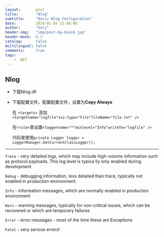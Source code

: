 ```yaml
---
layout:       post
title:        "Nlog"
subtitle:     "Basic Nlog Configuration"
date:         2018-01-05 12:00:00
author:       "Gary"
header-img:   "img/post-bg-miui6.jpg"
header-mask:  0.3
catalog:      false
multilingual: false
comments:     true
tags:
    - .NET
---
```


## Nlog


- 下载Nlog.dll
- 下载配置文件，配置配置文件，设置为**Copy Always**

    在 `<targets>` 添加`<targetname="logfile"xsi:type="File"fileName="file.txt" />`

    在`<rule>`里设置`<loggername="*"minlevel="Info"writeTo="logfile" />`

    代码里使用`private Logger logger = LoggerManager.GetCurrentClassLogger();`
***
`Trace` - very detailed logs, which may include high-volume information such as protocol payloads. This log level is typica lly only enabled during development

`Debug` - debugging information, less detailed than trace, typically not enabled in production environment.

`Info` - information messages, which are normally enabled in production environment

`Warn` - warning messages, typically for non-critical issues, which can be recovered or which are temporary failures

`Error` - error messages - most of the time these are Exceptions

`Fatal` - very serious errors!

